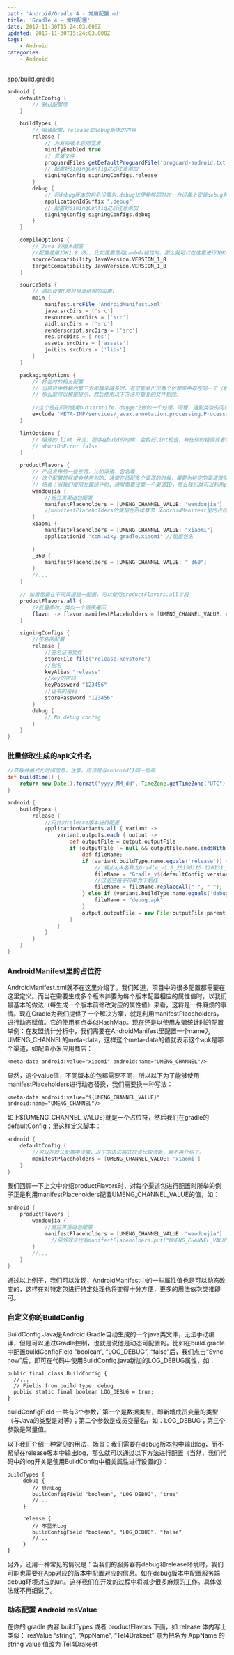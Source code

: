 ```yaml
---
path: 'Android/Gradle 4 - 常用配置.md'
title: 'Gradle 4 - 常用配置'
date: 2017-11-30T15:24:03.000Z
updated: 2017-11-30T15:24:03.000Z
tags:
    - Android
categories:
    - Android
---
```


app/build.gradle

```gradle
android {
    defaultConfig {
        // 默认配置项
    }

	buildTypes {
		// 编译配置，release或debug版本的内容
		release {
			// 为发布版本启用混淆
			minifyEnabled true  
			// 混淆文件
			proguardFiles getDefaultProguardFile('proguard-android.txt'), 'proguard-rules.pro'
			// 配置好siningConfig之后注意添加
			signingConfig signingConfigs.release
		}
		debug {
			// 将debug版本的包名设置为.debug以便能够同时在一台设备上安装debug和release版本的apk。
			applicationIdSuffix ".debug"
			// 配置好siningConfig之后注意添加
			signingConfig signingConfigs.debug
		}
	}

    compileOptions {
		// Java 的版本配置
		//配置使用JDK1.8（8），比如需要使用Lambda特性时，那么就可以在这里进行JDK版本的配置
		sourceCompatibility JavaVersion.VERSION_1_8
		targetCompatibility JavaVersion.VERSION_1_8
    }

    sourceSets {
        // 源码设置(项目目录结构的设置)
		main {
			manifest.srcFile 'AndroidManifest.xml'
			java.srcDirs = ['src']
			resources.srcDirs = ['src']
			aidl.srcDirs = ['src']
			renderscript.srcDirs = ['src']
			res.srcDirs = ['res']
			assets.srcDirs = ['assets']
			jniLibs.srcDirs = ['libs']
		}
    }

    packagingOptions {
		// 打包时的相关配置
		// 当项目中依赖的第三方库越来越多时，有可能会出现两个依赖库中存在同一个（名称）文件。如果这样，Gradle在打包时就会提示错误（警告）。
		// 那么就可以根据提示，然后使用以下方法将重复的文件剔除。
	   
		//这个是在同时使用butterknife、dagger2做的一个处理。同理，遇到类似的问题，只要根据gradle的提示，做类似处理即可。
		exclude 'META-INF/services/javax.annotation.processing.Processor'
    }

    lintOptions {
		// 编译的 lint 开关，程序在buid的时候，会执行lint检查，有任何的错误或者警告提示，都会终止构建，我们可以将其关掉。
		// abortOnError false
    }

    productFlavors {
        // 产品发布的一些东西，比如渠道、包名等
		// 这个配置是经常会使用到的，通常在适配多个渠道的时候，需要为特定的渠道做部分特殊的处理，比如设置不同的包名、应用名等。
		// 场景：当我们使用友盟统计时，通常需要设置一个渠道ID，那么我们就可以利用productFlavors来生成对应渠道信息的包
        wandoujia {
			//豌豆荚渠道包配置
			manifestPlaceholders = [UMENG_CHANNEL_VALUE: "wandoujia"]
			//manifestPlaceholders的使用在后续章节（AndroidManifest里的占位符）中介绍
        }
        xiaomi {
            manifestPlaceholders = [UMENG_CHANNEL_VALUE: "xiaomi"]
            applicationId "com.wiky.gradle.xiaomi" //配置包名

        }
        _360 {
            manifestPlaceholders = [UMENG_CHANNEL_VALUE: "_360"]
        }
        //...
    }
	
	// 如果需要在不同渠道统一配置，可以使用productFlavors.all字段
	productFlavors.all { 
        //批量修改，类似一个循序遍历
        flavor -> flavor.manifestPlaceholders = [UMENG_CHANNEL_VALUE: name] 
    }

    signingConfigs {
        //签名的配置
        release {
            //签名证书文件
            storeFile file("release.keystore")
            //别名
            keyAlias "release"
            //key的密码
            keyPassword "123456"
            //证书的密码
            storePassword "123456"
        }
        debug {
			// No debug config
        }
    }
}
```

### 批量修改生成的apk文件名

```gradle
//获取并格式化时间信息，注意，应该是与android{}同一层级
def buildTime() {
    return new Date().format("yyyy_MM_dd", TimeZone.getTimeZone("UTC"))
}

android {
	buildTypes {
		release {
			//只针对release版本进行配置
			applicationVariants.all { variant ->
				variant.outputs.each { output ->
					def outputFile = output.outputFile
					if (outputFile != null && outputFile.name.endsWith('.apk')) {
						def fileName;
                        if (variant.buildType.name.equals('release')) {
                            // 输出apk名称为Gradle_v1.0_20150115-120131_wandoujia.apk
                            fileName = "Gradle_v${defaultConfig.versionName}_${getCurrentTimeText()}.apk"
                            //过滤空格字符串为下划线
                            fileName = fileName.replaceAll(" ", "_");
                        } else if (variant.buildType.name.equals('debug')) {
                            fileName = "debug.apk"
                        }
                        output.outputFile = new File(outputFile.parent, fileName)
					}
				}
			}
		}
	}
}
```

### AndroidManifest里的占位符

AndroidManifest.xml就不在这里介绍了。我们知道，项目中的很多配置都需要在这里定义。而当在需要生成多个版本并要为每个版本配置相应的属性值时，以我们最基本的做法（每生成一个版本前修改对应的属性值）来看，这将是一件麻烦的事情。现在Gradle为我们提供了一个解决方案，就是利用manifestPlaceholders，进行动态赋值。它的使用有点类似HashMap。现在还是以使用友盟统计时的配置举例：在友盟统计分析中，我们需要在AndroidManifest里配置一个name为UMENG_CHANNEL的meta-data，这样这个meta-data的值就表示这个apk是哪个渠道，如配置小米应用商店：

`<meta-data android:value="xiaomi" android:name="UMENG_CHANNEL"/>`

显然，这个value值，不同版本的包都需要不同，所以以下为了能够使用manifestPlaceholders进行动态替换，我们需要换一种写法：

`<meta-data android:value="${UMENG_CHANNEL_VALUE}" android:name="UMENG_CHANNEL"/>`

如上${UMENG_CHANNEL_VALUE}就是一个占位符，然后我们在gradle的defaultConfig；里这样定义脚本：

```gradle
android {
    defaultConfig {
        //可以在默认配置中设置，以下的语法格式应该比较清晰，就不再介绍了。
        manifestPlaceholders = [UMENG_CHANNEL_VALUE: 'xiaomi']
    }
}
```

我们回顾一下上文中介绍productFlavors时，对每个渠道包进行配置时所举的例子正是利用manifestPlaceholders配置UMENG_CHANNEL_VALUE的值，如：

```gradle
android {  
    productFlavors {
        wandoujia {
            //豌豆荚渠道包配置
            manifestPlaceholders = [UMENG_CHANNEL_VALUE: "wandoujia"]
              //另外写法也有manifestPlaceholders.put("UMENG_CHANNEL_VALUE",'xiaomi')，稍有区别。
        }
        //...
    }  
}
```

通过以上例子，我们可以发现，AndroidManifest中的一些属性值也是可以动态改变的，这样在对特定包进行特定处理也将变得十分方便，更多的用法依次类推即可。

### 自定义你的BuildConfig

BuildConfig.Java是Android Gradle自动生成的一个java类文件，无法手动编译，但是可以通过Gradle控制，也就是说他是动态可配置的。比如在build.gradle中配置buildConfigField “boolean”, “LOG_DEBUG”, “false”后，我们点击“Sync now”后，即可在代码中使用BuildConfig.java新加的LOG_DEBUG属性，如：

```
public final class BuildConfig {
  //...
  // Fields from build type: debug
  public static final boolean LOG_DEBUG = true;
}
```

buildConfigField 一共有3个参数，第一个是数据类型，即新增成员变量的类型（与Java的类型是对等）；第二个参数是成员变量名，如：LOG_DEBUG；第三个参数是常量值。

以下我们介绍一种常见的用法，场景：我们需要在debug版本包中输出log，而不希望在release版本中输出log，那么就可以通过以下方法进行配置（当然，我们代码中的log开关是使用BuildConfig中相关属性进行设置的）：

```
buildTypes {
     debug {
        // 显示Log
        buildConfigField "boolean", "LOG_DEBUG", "true"
        //...
     }

     release {
        // 不显示Log
        buildConfigField "boolean", "LOG_DEBUG", "false"
        //...
     }
}
```

另外，还用一种常见的情况是：当我们的服务器有debug和release环境时，我们可能也需要在App对应的版本中配置对应的信息。如在debug版本中配置服务端debug环境对应的url。这样我们在开发的过程中将减少很多麻烦的工作。具体做法就不再细说了。

### 动态配置 Android resValue

在你的 gradle 内容 buildTypes 或者 productFlavors 下面，如 release 体内写上类似：
resValue “string”, “AppName”, “Tel4Drakeet”
意为把名为 AppName 的 string value 值改为 Tel4Drakeet
